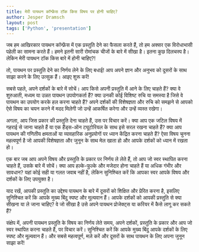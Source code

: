 ```yaml
---
title: मेरी पायथन कॉन्फ्रेंस टॉक किस विषय पर होनी चाहिए?
author: Jesper Dramsch
layout: post
tags: ['Python', 'presentation']
---
```


जब हम आखिरकार पायथन कॉन्फ्रेंस में एक प्रस्तुति देने का फैसला करते हैं, तो हम अक्सर एक विरोधाभासी पहेली का सामना करते हैं। हमने इतनी सारी रोमांचक चीजों के बारे में सीखा है। इतना कुछ दिलचस्प है। लेकिन मेरी पायथन टॉक किस बारे में होनी चाहिए?!

तो, पायथन पर प्रस्तुति देने का निर्णय लेने के लिए बधाई! आप अपने ज्ञान और अनुभव को दूसरों के साथ साझा करने के लिए उत्सुक हैं। आइए शुरू करें!

सबसे पहले, अपने दर्शकों के बारे में सोचें। आप किसे अपनी प्रस्तुति में आने के लिए चाहते हैं? क्या वे शुरुआती, मध्यम या उन्नत पायथन उपयोगकर्ता हैं? क्या उनकी कोई विशिष्ट रुचि या समस्या है जिसे वे पायथन का उपयोग करके हल करना चाहते हैं? अपने दर्शकों की विशेषज्ञता और रुचि को समझने से आपको ऐसे विषय का चयन करने में मदद मिलेगी जो उन्हें आकर्षित करेगा और उन्हें व्यस्त रखेगा।

अगला, आप जिस प्रकार की प्रस्तुति देना चाहते हैं, उस पर विचार करें। क्या आप एक जटिल विषय में गहराई से जाना चाहते हैं या एक हैंड्स-ऑन ट्यूटोरियल के साथ इसे सरल रखना चाहते हैं? क्या आप पायथन की गणितीय क्षमताओं या व्यावहारिक अनुप्रयोगों पर ध्यान केंद्रित करना चाहते हैं? ऐसा विषय चुनना महत्वपूर्ण है जो आपकी विशेषज्ञता और जुनून के साथ मेल खाता हो और आपके दर्शकों को ध्यान में रखता हो।

एक बार जब आप अपने विषय और प्रस्तुति के प्रकार पर निर्णय ले लेते हैं, तो आप जो स्वर स्थापित करना चाहते हैं, उसके बारे में सोचें। क्या आप हल्के-फुल्के और मजेदार होना चाहते हैं या अधिक गंभीर और सावधान? यहां कोई सही या गलत जवाब नहीं है, लेकिन सुनिश्चित करें कि आपका स्वर आपके विषय और दर्शकों के लिए उपयुक्त है।

याद रखें, आपकी प्रस्तुति का उद्देश्य पायथन के बारे में दूसरों को शिक्षित और प्रेरित करना है, इसलिए सुनिश्चित करें कि आपके मुख्य बिंदु स्पष्ट और मूल्यवान हैं। आपके दर्शकों को आपकी प्रस्तुति से क्या सीखना या ले जाना चाहिए? वे जो सीखा है उसे अपने पायथन प्रोजेक्ट्स या करियर में कैसे लागू कर सकते हैं?

संक्षेप में, अपनी पायथन प्रस्तुति के विषय का निर्णय लेते समय, अपने दर्शकों, प्रस्तुति के प्रकार और आप जो स्वर स्थापित करना चाहते हैं, पर विचार करें। सुनिश्चित करें कि आपके मुख्य बिंदु आपके दर्शकों के लिए स्पष्ट और मूल्यवान हैं। और सबसे महत्वपूर्ण, मज़े करें और दूसरों के साथ पायथन के लिए अपना जुनून साझा करें!

